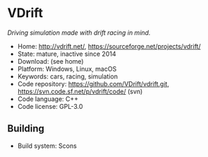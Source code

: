 # VDrift

_Driving simulation made with drift racing in mind._

- Home: http://vdrift.net/, https://sourceforge.net/projects/vdrift/
- State: mature, inactive since 2014 
- Download: (see home)
- Platform: Windows, Linux, macOS
- Keywords: cars, racing, simulation
- Code repository: https://github.com/VDrift/vdrift.git, https://svn.code.sf.net/p/vdrift/code/ (svn)
- Code language: C++
- Code license: GPL-3.0

## Building

- Build system: Scons
